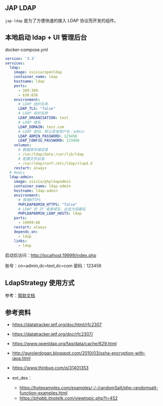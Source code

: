 ## JAP LDAP

`jap-ldap` 是为了方便快速的接入 LDAP 协议而开发的组件。

## 本地启动 ldap + UI 管理后台

docker-compose.yml
```yaml
version: '3.3'
services:
  ldap:
    image: osixia/openldap
    container_name: ldap
    hostname: ldap
    ports:
      - 389:389
      - 636:636
    environment:
      # LDAP 组织名称
      LDAP_TLS: "false"
      # LDAP 组织名称
      LDAP_ORGANISATION: test
      # LDAP 域名
      LDAP_DOMAIN: test.com
      # LDAP 密码，默认登录用户名：admin
      LDAP_ADMIN_PASSWORD: 123456
      LDAP_CONFIG_PASSWORD: 123456
    volumes:
      # 数据库存储目录
      - /var/ldap/data:/var/lib/ldap
      # 配置文件目录
      - /var/ldap/conf:/etc/ldap/slapd.d
    restart: always
  # Redis
  ldap-admin:
    image: osixia/phpldapadmin
    container_name: ldap-admin
    hostname: ldap-admin
    environment:
      # 禁用HTTPS
      PHPLDAPADMIN_HTTPS: "false"
      # LDAP 的 IP 或者域名，此处为容器名
      PHPLDAPADMIN_LDAP_HOSTS: ldap
    ports:
      - 19999:80
    restart: always
    depends_on:
      - ldap
    links:
      - ldap
```

启动后访问：[http://localhost:19999/index.php](http://localhost:19999/index.php)

账号：cn=admin,dc=test,dc=com
密码：123456

## LdapStrategy 使用方式

参考：[帮助文档](https://justauth.plus/quickstart/jap-ldap/)

## 参考资料

- https://datatracker.ietf.org/doc/html/rfc2307
- https://datatracker.ietf.org/doc/rfc2307/


- https://www.openldap.org/faq/data/cache/629.html


- http://gurolerdogan.blogspot.com/2010/03/ssha-encryption-with-java.html


- https://www.thinbug.com/q/31401353


- ext_des：
  - https://hotexamples.com/examples/-/-/randomSalt/php-randomsalt-function-examples.html
  - https://phpbb.itnotetk.com/viewtopic.php?t=452